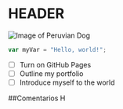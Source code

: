 # HEADER

![Image of Peruvian Dog](https://breed-assets.wisdompanel.com/dog/peruvian-inca-orchid/Peruvian_Inca_Orchid_Color.png)

``` javascript
var myVar = "Hello, world!";
```

- [ ] Turn on GitHub Pages
- [ ] Outline my portfolio
- [ ] Introduce myself to the world

##Comentarios H
